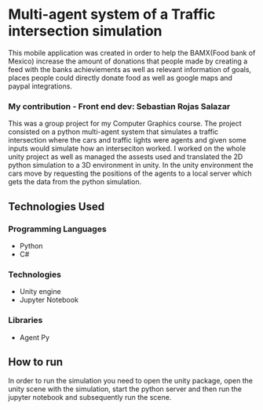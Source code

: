 # Multi-agent system of a Traffic intersection simulation
This mobile application was created in order to help the BAMX(Food bank of Mexico) increase the amount of donations that people made by creating a feed with the banks achieviements as well as relevant information of goals, places people could directly donate food as well as google maps and paypal integrations. 

### My contribution - Front end dev: Sebastian Rojas Salazar 
This was a group project for my Computer Graphics course. The project consisted on a python multi-agent system that simulates a traffic intersection where the cars and traffic lights were agents and given some inputs would simulate
how an interseciton worked. I worked on the whole unity project as well as managed the assests used and translated the 2D python simulation to a 3D environment in unity. 
In the unity environment the cars move by requesting the positions of the agents to a local server which gets the data from the python simulation.

Technologies Used
---------------
### Programming Languages
- Python
- C#

### Technologies
- Unity engine
- Jupyter Notebook

### Libraries
- Agent Py

How to run
---------------
In order to run the simulation you need to open the unity package, open the unity scene with the simulation, start the python server and then run the jupyter notebook and subsequently run the scene. 
